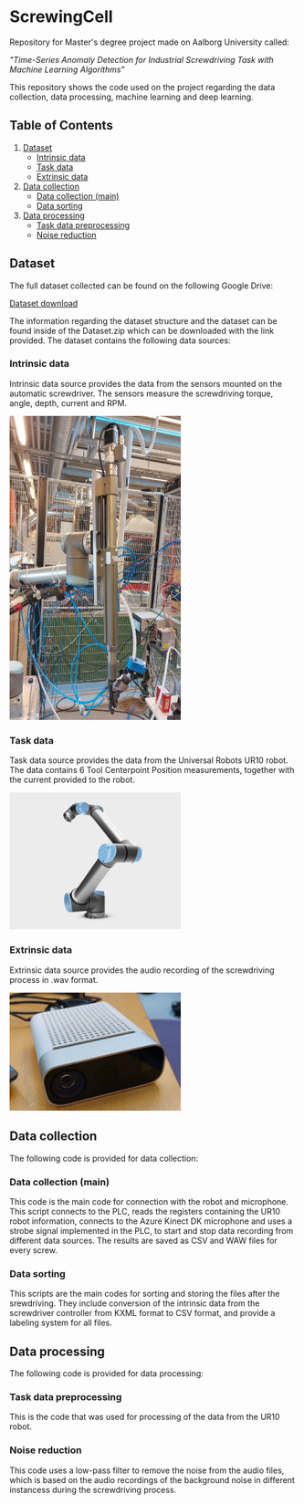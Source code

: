# ScrewingCell

Repository for Master's degree project made on Aalborg University called:

*"Time-Series Anomaly Detection for
Industrial Screwdriving Task with Machine
Learning Algorithms"*

This repository shows the code used on the project regarding the data collection, data processing, machine learning and deep learning.

## Table of Contents
1. [Dataset](#dataset)
   - [Intrinsic data](#intrinsic-data)
   - [Task data](#task-data)
   - [Extrinsic data](#extrinsic-data)
2. [Data collection](#data-collection)
   - [Data collection (main)](#data-collection-main)
   - [Data sorting](#data-sorting)
3. [Data processing](#data-processing)
   - [Task data preprocessing](#task-data-preprocessing)
   - [Noise reduction](#noise-reduction)
   
## <a id="dataset"></a>Dataset
The full dataset collected can be found on the following Google Drive:

[Dataset download](https://drive.google.com/file/d/1yo6eICPlD_ZEKKhkYUrDPdh4wYatlIMv/view?usp=drive_link)

The information regarding the dataset structure and the dataset can be found inside of the Dataset.zip which can be downloaded with the link provided. The dataset contains the following data sources:

### <a id="intrinsic-data"></a>Intrinsic data
Intrinsic data source provides the data from the sensors mounted on the automatic screwdriver. The sensors measure the screwdriving torque, angle, depth, current and RPM.

<img src="./Images/Automatic_Screwdriver.jpg" width="300">

### <a id="task-data"></a>Task data
Task data source provides the data from the Universal Robots UR10 robot. The data contains 6 Tool Centerpoint Position measurements, together with the current provided to the robot.

<img src="./Images/UR10.jpg" width="300">

### <a id="extrinsic-data"></a>Extrinsic data
Extrinsic data source provides the audio recording of the screwdriving process in .wav format.

<img src="./Images/Azure_Kinect_DK.jpg" width="300">

## <a id="data-collection"></a>Data collection
The following code is provided for data collection:

### <a id="data-collection-main"></a>Data collection (main)
This code is the main code for connection with the robot and microphone. This script connects to the PLC, reads the registers containing the UR10 robot information, connects to the Azure Kinect DK microphone and uses a strobe signal implemented in the PLC, to start and stop data recording from different data sources. The results are saved as CSV and WAW files for every screw.

### <a id="data-sorting"></a>Data sorting

This scripts are the main codes for sorting and storing the files after the srewdriving. They include conversion of the intrinsic data from the screwdriver controller from KXML format to CSV format, and provide a labeling system for all files.

## <a id="data-processing"></a>Data processing
The following code is provided for data processing:

### <a id="task-data-preprocessing"></a>Task data preprocessing
This is the code that was used for processing of the data from the UR10 robot.

### <a id="noise-reduction"></a>Noise reduction

This code uses a low-pass filter to remove the noise from the audio files, which is based on the audio recordings of the background noise in different instancess during the screwdriving process.

